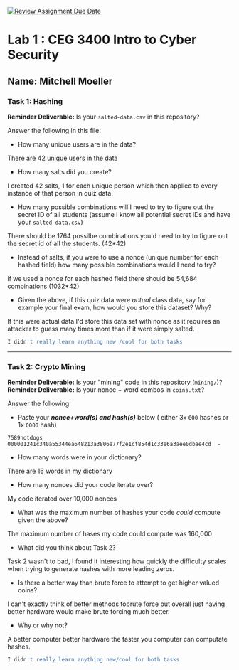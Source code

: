 [![Review Assignment Due Date](https://classroom.github.com/assets/deadline-readme-button-22041afd0340ce965d47ae6ef1cefeee28c7c493a6346c4f15d667ab976d596c.svg)](https://classroom.github.com/a/SPs4PNWX)
# Lab 1 : CEG 3400 Intro to Cyber Security

## Name: Mitchell Moeller

### Task 1: Hashing

**Reminder Deliverable:** Is your `salted-data.csv` in this repository?

Answer the following in this file:

* How many unique users are in the data?

There are 42 unique users in the data

* How many salts did you create?

I created 42 salts, 1 for each unique person which then applied to every instance of that person in quiz data.

* How many possible combinations will I need to try to figure out the secret ID
  of all students (assume I know all potential secret IDs and have your 
  `salted-data.csv`)

There should be 1764 possilbe combinations you'd need to try to figure out the secret id of all the students. (42*42)

* Instead of salts, if you were to use a nonce (unique number for each hashed
  field) how many possible combinations would I need to try?

if we used a nonce for each hashed field there should be 54,684 combinations (1032*42) 

* Given the above, if this quiz data were *actual* class data, say for example
  your final exam, how would you store this dataset?  Why?

If this were actual data I'd store this data set with nonce as it requires an attacker to guess many times more than if it were simply salted. 

```bash
I didn't really learn anything new /cool for both tasks
```

---

### Task 2: Crypto Mining

**Reminder Deliverable:** Is your "mining" code in this repository (`mining/`)?
**Reminder Deliverable:** Is your nonce + word combos in `coins.txt`?

Answer the following:

* Paste your ***nonce+word(s) and hash(s)*** below ( either 3x `000` hashes or 1x `0000`
hash)

```
7589hotdogs 000001241c340a55344ea648213a3806e77f2e1cf854d1c33e6a3aee0dbae4cd  -
```

* How many words were in your dictionary?

There are 16 words in my dictionary

* How many nonces did your code iterate over?

My code iterated over 10,000 nonces

* What was the maximum number of hashes your code *could* compute given the above?

The maximum number of hases my code could compute was 160,000

* What did you think about Task 2?

Task 2 wasn't to bad, I found it interesting how quickly the difficulty scales when trying to generate hashes with more leading zeros.

* Is there a better way than brute force to attempt to get higher valued coins?

I can't exactly think of better methods tobrute force but overall just having better hardware would make brute forcing much better.

* Why or why not?

A better computer better hardware the faster you computer can computate hashes.

```bash
I didn't really learn anything new/cool for both tasks
```

